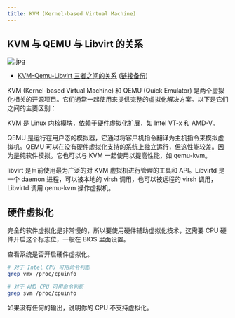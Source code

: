 ```yaml
---
title: KVM (Kernel-based Virtual Machine)
---
```



## KVM 与 QEMU 与 Libvirt 的关系

![.jpg](https://user-images.githubusercontent.com/1998490/223427418-84015b3d-b6ef-4da9-bf46-049e9bf86699.png)

- [KVM-Qemu-Libvirt 三者之间的关系](https://blog.51cto.com/changfei/1672147) ([链接备份](https://archive.ph/TwVct))

KVM (Kernel-based Virtual Machine) 和 QEMU (Quick Emulator) 是两个虚拟化相关的开源项目。它们通常一起使用来提供完整的虚拟化解决方案。以下是它们之间的主要区别：

KVM 是 Linux 内核模块，依赖于硬件虚拟化扩展，如 Intel VT-x 和 AMD-V。

QEMU 是运行在用户态的模拟器，它通过将客户机指令翻译为主机指令来模拟虚拟机。QEMU 可以在没有硬件虚拟化支持的系统上独立运行，但这性能较差。因为是纯软件模拟。它也可以与 KVM 一起使用以提高性能，如 qemu-kvm。

libvirt 是目前使用最为广泛的对 KVM 虚拟机进行管理的工具和 API。Libvirtd 是一个 daemon 进程，可以被本地的 virsh 调用，也可以被远程的 virsh 调用，Libvirtd 调用 qemu-kvm 操作虚拟机。

## 硬件虚拟化

完全的软件虚拟化是非常慢的，所以要使用硬件辅助虚拟化技术，这需要 CPU 硬件开启这个标志位，一般在 BIOS 里面设置。

查看系统是否开启硬件虚拟化。

```sh
# 对于 Intel CPU 可用命令判断
grep vmx /proc/cpuinfo

# 对于 AMD CPU 可用命令判断
grep svm /proc/cpuinfo
```

如果没有任何的输出，说明你的 CPU 不支持虚拟化。
